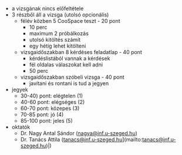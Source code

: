 - a vizsgának nincs előfeltétele
- 3 részből áll a vizsga (utolsó opcionális)
	- félév közben 5 CooSpace teszt - 20 pont
		- 10 perc
		- maximum 2 próbálkozás
		- utolsó kitöltés számít
		- egy hétig lehet kitölteni
	- vizsgaidőszakban 8 kérdéses feladatlap - 40 pont
		- kérdéslistából vannak a kérdések
		- fél oldalas válaszokat kell adni
		- 50 perc
	- vizsgaidőszakban szóbeli vizsga - 40 pont
		- javítani és rontani is tud a jegyen
- jegyek
	- 30-40) pont: elégtelen (1)
	- 40-60 pont: elégséges (2)
	- 60-70 pont: közepes (3)
	- 70-85 pont: jó (4)
	- 85-100 pont: jeles (5)
- oktatók
	- Dr. Nagy Antal Sándor ([nagya@inf.u-szeged.hu](mailto:nagya@inf.u-szeged.hu))
	- Dr. Tanács Attila (tanacs@inf.u-szeged.hu](mailto:tanacs@inf.u-szeged.hu)|)
